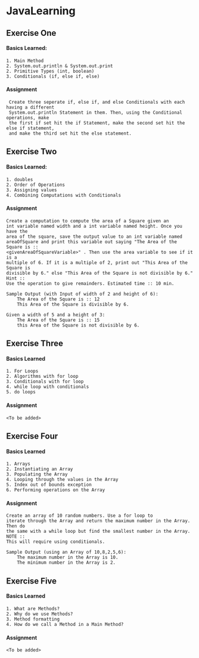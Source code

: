 # JavaLearning
## Exercise One
#### Basics Learned:

    1. Main Method
    2. System.out.println & System.out.print
    2. Primitive Types (int, boolean)
    3. Conditionals (if, else if, else)
   
#### Assignment
    
     Create three seperate if, else if, and else Conditionals with each having a different 
     System.out.println Statement in them. Then, using the Conditional operations, make
     the first if set hit the if Statement, make the second set hit the else if statement,
     and make the third set hit the else statement.
## Exercise Two
#### Basics Learned:
    
    1. doubles
    2. Order of Operations
    3. Assigning values
    4. Combining Computations with Conditionals
    
#### Assignment

    Create a computation to compute the area of a Square given an
    int variable named width and a int variable named height. Once you have the
    area of the square, save the output value to an int variable named
    areaOfSquare and print this variable out saying "The Area of the Square is ::
    <givenAreaOfSquareVariable>" . Then use the area variable to see if it is a
    multiple of 6. If it is a multiple of 2, print out "This Area of the Square is
    divisible by 6." else "This Area of the Square is not divisible by 6." Hint ::
    Use the operation to give remainders. Estimated time :: 10 min.
    
    Sample Output (with Input of width of 2 and height of 6):
        The Area of the Square is :: 12
        This Area of the Square is divisible by 6.
    
    Given a width of 5 and a height of 3:
        The Area of the Square is :: 15
        this Area of the Square is not divisible by 6.
     
## Exercise Three
#### Basics Learned

    1. For Loops
    2. Algorithms with for loop
    3. Conditionals with for loop
    4. while loop with conditionals
    5. do loops

#### Assignment
    <To be added>
        
## Exercise Four
#### Basics Learned

    1. Arrays
    2. Instantiating an Array
    3. Populating the Array
    4. Looping through the values in the Array
    5. Index out of bounds exception
    6. Performing operations on the Array
    
#### Assignment
    Create an array of 10 random numbers. Use a for loop to
	iterate through the Array and return the maximum number in the Array. Then do
	the same with a while loop but find the smallest number in the Array. NOTE ::
	This will require using conditionals.
	
	Sample Output (using an Array of 10,8,2,5,6):
		The maximum number in the Array is 10.
		The minimum number in the Array is 2.
    
## Exercise Five    
#### Basics Learned

    1. What are Methods?
    2. Why do we use Methods?
    3. Method formatting
    4. How do we call a Method in a Main Method?
    
#### Assignment
    <To be added>    